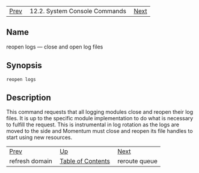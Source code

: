 |     |     |     |
| --- | --- | --- |
| [Prev](console_commands.refresh_domain)  | 12.2. System Console Commands |  [Next](console_commands.reroute_queue.php) |

<a name="console_commands.reopen_logs"></a>
## Name

reopen logs — close and open log files

## Synopsis

`reopen logs`

<a name="idp16255376"></a>
## Description

This command requests that all logging modules close and reopen their log files. It is up to the specific module implementation to do what is necessary to fulfill the request. This is instrumental in log rotation as the logs are moved to the side and Momentum must close and reopen its file handles to start using new resources.

|     |     |     |
| --- | --- | --- |
| [Prev](console_commands.refresh_domain)  | [Up](console.commands.non-module.php) |  [Next](console_commands.reroute_queue.php) |
| refresh domain  | [Table of Contents](index) |  reroute queue |
